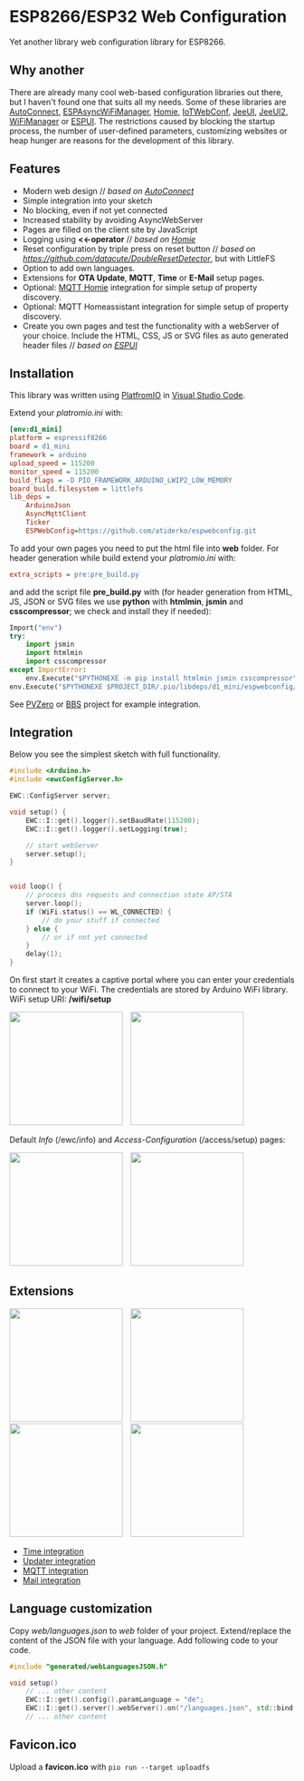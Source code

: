 # ESP8266/ESP32 Web Configuration

Yet another library web configuration library for ESP8266.

## Why another

There are already many cool web-based configuration libraries out there, but I haven't found one that suits all my needs. Some of these libraries are [AutoConnect](https://github.com/Hieromon/AutoConnect), [ESPAsyncWiFiManager](https://github.com/alanswx/ESPAsyncWiFiManager), [Homie](https://github.com/homieiot/homie-esp8266), [IoTWebConf](https://github.com/prampec/IotWebConf), [JeeUI](https://github.com/jeecrypt/JeeUIFramework), [JeeUI2](https://github.com/jeecrypt/JeeUI2), [WiFiManager](https://github.com/tzapu/WiFiManager) or [ESPUI](https://github.com/s00500/ESPUI). The restrictions caused by blocking the startup process, the number of user-defined parameters, customizing websites or heap hunger are reasons for the development of this library.

## Features

- Modern web design // _based on [AutoConnect](https://github.com/Hieromon/AutoConnect)_
- Simple integration into your sketch
- No blocking, even if not yet connected
- Increased stability by avoiding AsyncWebServer
- Pages are filled on the client site by JavaScript
- Logging using **<<-operator** // _based on [Homie](https://github.com/homieiot/homie-esp8266)_
- Reset configuration by triple press on reset button // _based on https://github.com/datacute/DoubleResetDetector_, but with LittleFS
- Option to add own languages.
- Extensions for **OTA Update**, **MQTT**, **Time** or **E-Mail** setup pages.
- Optional: [MQTT Homie](https://homieiot.github.io) integration for simple setup of property discovery.
- Optional: MQTT Homeassistant integration for simple setup of property discovery.
- Create you own pages and test the functionality with a webServer of your choice. Include the HTML, CSS, JS or SVG files as auto generated header files // _based on [ESPUI](https://github.com/s00500/ESPUI)_

## Installation

This library was written using [PlatfromIO](https://platformio.org/) in [Visual Studio Code](https://code.visualstudio.com/).

Extend your _platromio.ini_ with:

```ini
[env:d1_mini]
platform = espressif8266
board = d1_mini
framework = arduino
upload_speed = 115200
monitor_speed = 115200
build_flags = -D PIO_FRAMEWORK_ARDUINO_LWIP2_LOW_MEMORY
board_build.filesystem = littlefs
lib_deps =
    ArduinoJson
    AsyncMqttClient
    Ticker
    ESPWebConfig=https://github.com/atiderko/espwebconfig.git
```

To add your own pages you need to put the html file into **web** folder.
For header generation while build extend your _platromio.ini_ with:

```ini
extra_scripts = pre:pre_build.py
```

and add the script file **pre_build.py** with (for header generation from HTML, JS, JSON or SVG files we use **python** with **htmlmin**, **jsmin** and **csscompressor**; we check and install they if needed):

```python
Import("env")
try:
    import jsmin
    import htmlmin
    import csscompressor
except ImportError:
    env.Execute("$PYTHONEXE -m pip install htmlmin jsmin csscompressor")
env.Execute("$PYTHONEXE $PROJECT_DIR/.pio/libdeps/d1_mini/espwebconfig/scripts/generate_headers.py -p $PROJECT_DIR -n")
```

See [PVZero](https://github.com/JoTid/PVZero/tree/develop) or [BBS](https://github.com/atiderko/bbs) project for example integration.

## Integration

Below you see the simplest sketch with full functionality.

```cpp
#include <Arduino.h>
#include <ewcConfigServer.h>

EWC::ConfigServer server;

void setup() {
    EWC::I::get().logger().setBaudRate(115200);
    EWC::I::get().logger().setLogging(true);

    // start webServer
    server.setup();
}


void loop() {
    // process dns requests and connection state AP/STA
    server.loop();
    if (WiFi.status() == WL_CONNECTED) {
        // do your stuff if connected
    } else {
        // or if not yet connected
    }
    delay(1);
}
```

On first start it creates a captive portal where you can enter your credentials to connect to your WiFi. The credentials are stored by Arduino WiFi library. WiFi setup URI: **/wifi/setup**

<img src="docs/images/wifi_not_connected.png" width="200">&emsp;<img src="docs/images/wifi_connected.png" width="200">

Default _Info_ (/ewc/info) and _Access-Configuration_ (/access/setup) pages:

<img src="docs/images/info.png" width="200">&emsp;<img src="docs/images/access.png" width="200">

## Extensions

<img src="docs/images/time.png" width="200">&emsp;<img src="docs/images/updater.png" width="200">&emsp;<img src="docs/images/mqtt.png" width="200">&emsp;<img src="docs/images/mail.png" width="200">

- [Time integration](docs/time.md)
- [Updater integration](docs/updater.md)
- [MQTT integration](docs/mqtt.md)
- [Mail integration](docs/mail.md)

## Language customization

Copy _web/languages.json_ to _web_ folder of your project. Extend/replace the content of the JSON file with your language.
Add following code to your code.

```cpp
#include "generated/webLanguagesJSON.h"

void setup()
    // ... other content
    EWC::I::get().config().paramLanguage = "de";
    EWC::I::get().server().webServer().on("/languages.json", std::bind(&ConfigServer::sendContentG, &EWC::I::get().server(), ws, FPSTR(PROGMEM_CONFIG_APPLICATION_JSON), JSON_WEB_LANGUAGES_GZIP, sizeof(JSON_WEB_LANGUAGES_GZIP)));
    // ... other content
```

## Favicon.ico

Upload a **favicon.ico** with `pio run --target uploadfs`
